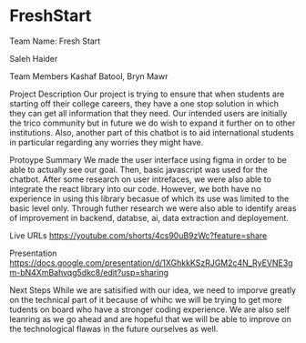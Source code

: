 # FreshStart
Team Name: Fresh Start

Saleh Haider

Team Members
Kashaf Batool, Bryn Mawr  

Project Description
Our project is trying to ensure that when students are starting off their college careers, they have a one stop solution in which they can get all information that they need. Our intended users are initially the trico community but in future we do wish to expand it further on to other institutions. Also, another part of this chatbot is to aid international students in particular regarding any worries they might have. 

Protoype Summary
We made the user interface using figma in order to be able to actually see our goal. Then, basic javascript was used for the chatbot. After some research on user intrefaces, we were also able to integrate the react library into our code. However, we both have no experience in using this library becasue of which its use was limited to the basic level only. Through futher research we were also able to identify areas of improvement in backend, databse, ai, data extraction and deployement. 

Live URLs
https://youtube.com/shorts/4cs90uB9zWc?feature=share

Presentation
https://docs.google.com/presentation/d/1XGhkkKSzRJGM2c4N_RyEVNE3gm-bN4XmBahvqg5dkc8/edit?usp=sharing

Next Steps
While we are satisified with our idea, we need to imporve greatly on the technical part of it because of whihc we will be trying to get more tudents on board who have a stronger coding experience. We are also self leanring as we go ahead and are hopeful that we will be able to improve on the technological flawas in the future ourselves as well. 

